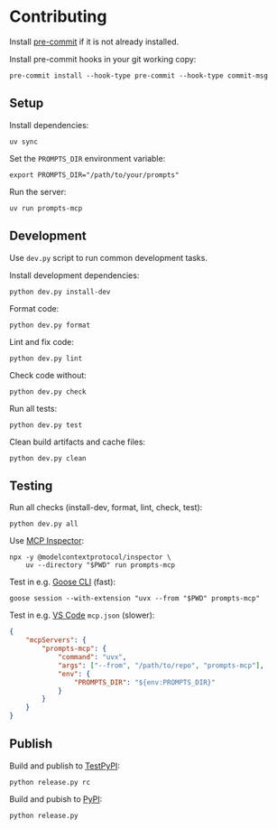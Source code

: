# Contributing

Install [pre-commit](https://pre-commit.com/) if it is not already installed.

Install pre-commit hooks in your git working copy:

    pre-commit install --hook-type pre-commit --hook-type commit-msg

## Setup

Install dependencies:

    uv sync

Set the `PROMPTS_DIR` environment variable:

    export PROMPTS_DIR="/path/to/your/prompts"

Run the server:

    uv run prompts-mcp

## Development

Use `dev.py` script to run common development tasks.

Install development dependencies:

    python dev.py install-dev

Format code:

    python dev.py format

Lint and fix code:

    python dev.py lint

Check code without:

    python dev.py check

Run all tests:

    python dev.py test

Clean build artifacts and cache files:

    python dev.py clean

## Testing

Run all checks (install-dev, format, lint, check, test):

    python dev.py all

Use [MCP Inspector](https://modelcontextprotocol.io/docs/tools/inspector):

    npx -y @modelcontextprotocol/inspector \
        uv --directory "$PWD" run prompts-mcp

Test in e.g. [Goose CLI](https://block.github.io/goose/docs/quickstart) (fast):

    goose session --with-extension "uvx --from "$PWD" prompts-mcp"

Test in e.g. [VS Code](https://code.visualstudio.com/docs/copilot/customization/mcp-servers) `mcp.json` (slower):

```json
{
    "mcpServers": {
        "prompts-mcp": {
            "command": "uvx",
            "args": ["--from", "/path/to/repo", "prompts-mcp"],
            "env": {
                "PROMPTS_DIR": "${env:PROMPTS_DIR}"
            }
        }
    }
}
```

## Publish

Build and publish to [TestPyPI](https://test.pypi.org/project/prompts-mcp/):

    python release.py rc

Build and pubish to [PyPI](https://pypi.org/project/prompts-mcp/):

    python release.py
